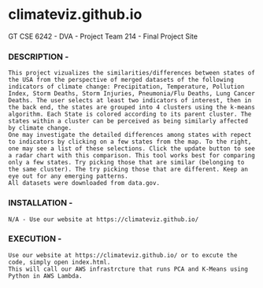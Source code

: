 # climateviz.github.io
GT CSE 6242 - DVA - Project Team 214 - Final Project Site

### DESCRIPTION - 
    This project vizualizes the similarities/differences between states of the USA from the perspective of merged datasets of the following indicators of climate change: Precipitation, Temperature, Pollution Index, Storm Deaths, Storm Injuries, Pneumonia/Flu Deaths, Lung Cancer Deaths. The user selects at least two indicators of interest, then in the back end, the states are grouped into 4 clusters using the k-means algorithm. Each State is colored according to its parent cluster. The states within a cluster can be perceived as being similarly affected by climate change.
    One may investigate the detailed differences among states with repect to indicators by clicking on a few states from the map. To the right, one may see a list of these selections. Click the update button to see a radar chart with this comparison. This tool works best for comparing only a few states. Try picking those that are similar (belonging to the same cluster). The try picking those that are different. Keep an eye out for any emerging patterns.
    All datasets were downloaded from data.gov. 
### INSTALLATION - 
    N/A - Use our website at https://climateviz.github.io/
### EXECUTION - 
    Use our website at https://climateviz.github.io/ or to excute the code, simply open index.html. 
    This will call our AWS infrastrcture that runs PCA and K-Means using Python in AWS Lambda.
    